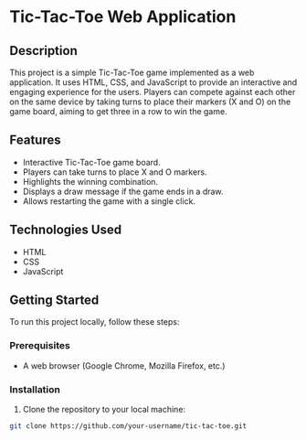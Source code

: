 # Tic-Tac-Toe Web Application

## Description

This project is a simple Tic-Tac-Toe game implemented as a web application. It uses HTML, CSS, and JavaScript to provide an interactive and engaging experience for the users. Players can compete against each other on the same device by taking turns to place their markers (X and O) on the game board, aiming to get three in a row to win the game.

## Features

- Interactive Tic-Tac-Toe game board.
- Players can take turns to place X and O markers.
- Highlights the winning combination.
- Displays a draw message if the game ends in a draw.
- Allows restarting the game with a single click.

## Technologies Used

- HTML
- CSS
- JavaScript

## Getting Started

To run this project locally, follow these steps:

### Prerequisites

- A web browser (Google Chrome, Mozilla Firefox, etc.)

### Installation

1. Clone the repository to your local machine:

```bash
git clone https://github.com/your-username/tic-tac-toe.git
